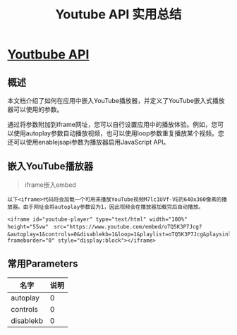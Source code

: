 ﻿---
title: Youtube API 实用总结
---

# [Youtbube API](https://developers.google.com/youtube/player_parameters)

## 概述

本文档介绍了如何在应用中嵌入YouTube播放器，并定义了YouTube嵌入式播放器可以使用的参数。

通过将参数附加到iframe网址，您可以自行设置应用中的播放体验。例如，您可以使用autoplay参数自动播放视频，也可以使用loop参数重复播放某个视频。您还可以使用enablejsapi参数为播放器启用JavaScript API。

## 嵌入YouTube播放器

>iframe嵌入embed

    以下<iframe>代码将会加载一个可用来播放YouTube视频M7lc1UVf-VE的640x360像素的播放器。由于网址会将autoplay参数设为1，因此视频会在播放器加载完后自动播放。
    
    <iframe id="youtube-player" type="text/html" width="100%" height="55vw"　src="https://www.youtube.com/embed/oTQ5K3P7Jcg?&autoplay=1&controls=0&disablekb=1&loop=1&playlist=oTQ5K3P7Jcg&playsinline=1&origin=https://www.wuumy.com&iv_load_policy=3&modestbranding=1&showinfo=0&fs=1&rel=0&iv_load_policy=3"　 frameborder="0" style="display:block"></iframe>
    
## 常用Parameters

|       名字          |           说明          |
|---------------------|-------------------------|
|   autoplay          | 0|1 0=不自动            |
|   controls          | 0|1 0不显示操作栏       |
|   disablekb         | 0|1 0不显示             |                 

     